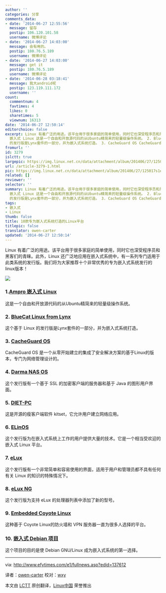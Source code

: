 ```yaml
---
author: ''
categories: 分享
comments_data:
- date: '2014-06-27 12:55:56'
  message: 留存
  postip: 106.120.101.58
  username: 微博评论
- date: '2014-06-27 14:03:00'
  message: 会有用的。
  postip: 180.76.5.189
  username: 微博评论
- date: '2014-06-27 14:03:00'
  message: get it
  postip: 180.76.5.189
  username: 微博评论
- date: '2014-06-28 03:18:41'
  message: 我大android呢
  postip: 123.119.111.172
  username: ''
count:
  commentnum: 4
  favtimes: 4
  likes: 0
  sharetimes: 5
  viewnum: 16313
date: '2014-06-27 12:50:14'
editorchoice: false
excerpt: Linux 有着广泛的用途。该平台用于很多家庭的简单使用，同时它也深受程序员和黑客们的青睐。此外，Linux 还广泛地应用在嵌入式系统中，有一系列专门适用于此类系统的发行版。我们将为大家推荐十个非常优秀的专为嵌入式系统发行的linux版本！  1.Ampro
  嵌入式 Linux 这是一个自由和开放源代码的从Ubuntu精简来的轻量级操作系统。 2. BlueCat Linux from Lynx 这个基于 Linux
  的发行版是Lynx套件的一部分，并为嵌入式系统打造。 3. CacheGuard OS CacheGuard OS 是一个从零开始建立的集成了安全解决方案的基于Linux的版本，专门为网络管理设
fromurl: ''
id: 3279
islctt: true
largepic: https://img.linux.net.cn/data/attachment/album/201406/27/125017s1eyy2123hkah9ay.jpeg
url: /article-3279-1.html
pic: https://img.linux.net.cn/data/attachment/album/201406/27/125017s1eyy2123hkah9ay.jpeg.thumb.jpg
related: []
reviewer: ''
selector: ''
summary: Linux 有着广泛的用途。该平台用于很多家庭的简单使用，同时它也深受程序员和黑客们的青睐。此外，Linux 还广泛地应用在嵌入式系统中，有一系列专门适用于此类系统的发行版。我们将为大家推荐十个非常优秀的专为嵌入式系统发行的linux版本！  1.Ampro
  嵌入式 Linux 这是一个自由和开放源代码的从Ubuntu精简来的轻量级操作系统。 2. BlueCat Linux from Lynx 这个基于 Linux
  的发行版是Lynx套件的一部分，并为嵌入式系统打造。 3. CacheGuard OS CacheGuard OS 是一个从零开始建立的集成了安全解决方案的基于Linux的版本，专门为网络管理设
tags:
- 嵌入式
- Linux
thumb: false
title: 10款专为嵌入式系统打造的Linux平台
titlepic: false
translator: owen-carter
updated: '2014-06-27 12:50:14'
---
```


Linux 有着广泛的用途。该平台用于很多家庭的简单使用，同时它也深受程序员和黑客们的青睐。此外，Linux 还广泛地应用在嵌入式系统中，有一系列专门适用于此类系统的发行版。我们将为大家推荐十个非常优秀的专为嵌入式系统发行的linux版本！


![](/data/attachment/album/201406/27/125017s1eyy2123hkah9ay.jpeg)


### 1.[Ampro 嵌入式 Linux](http://www.ampro.com/company/News/04_08_08_Ampro_Reveals_Ubuntu_Embedded_Linux.htm)


这是一个自由和开放源代码的从Ubuntu精简来的轻量级操作系统。


### 2. [BlueCat Linux from Lynx](http://www.lynuxworks.com/embedded-linux/embedded-linux-virtualization.php)


这个基于 Linux 的发行版是Lynx套件的一部分，并为嵌入式系统打造。


### 3. [CacheGuard OS](http://www.cacheguard.com/cacheguard-os.html)


CacheGuard OS 是一个从零开始建立的集成了安全解决方案的基于Linux的版本，专门为网络管理设计的。


### 4. [Darma NAS OS](http://nas.darma.com/)


这个发行版有一个基于 SSL 的加密客户端的服务器和基于 Java 的图形用户界面。


### 5. [DIET-PC](http://www.dietpc.org/)


这是开源的瘦客户端软件 kitset，它允许用户建立网络应用。


### 6. [ELinOS](http://www.sysgo.com/products/elinos-embedded-linux/)


这个发行版为在嵌入式系统上工作的用户提供大量的技术。它是一个相当受欢迎的嵌入式 Linux 平台。


### 7. [eLux](http://www.myelux.com/index.htm?Unicon_Session=32bf53f198c94ba2ac2ce1ea45211754)


这个发行版有一个非常简单和容易使用的界面，适用于用户和管理员都不具有任何有关 Linux 的知识的特殊情况下。


### 8. [eLux NG](http://www.myelux.com/eluxng.htm)


这个发行版为支持 eLux 的处理器列表中添加了新的型号。


### 9. [Embedded Coyote Linux](http://www.myelux.com/eluxng.htm)


这种基于 Coyote Linux的防火墙和 VPN 服务器一直为很多人选择的平台。


### 10. [嵌入式 Debian 项目](http://www.emdebian.org/)


这个项目的目的是使 Debian GNU/Linux 成为嵌入式系统的第一选择。




---


via: <http://www.efytimes.com/e1/fullnews.asp?edid=137612>


译者：[owen-carter](https://github.com/owen-carter) 校对：[wxy](https://github.com/wxy)


本文由 [LCTT](https://github.com/LCTT/TranslateProject) 原创翻译，[Linux中国](http://linux.cn/) 荣誉推出